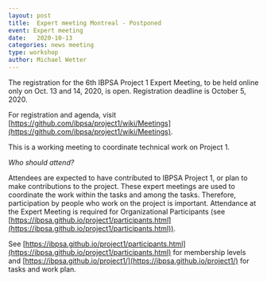 ```yaml
---
layout: post
title:  Expert meeting Montreal - Postponed
event: Expert meeting
date:   2020-10-13
categories: news meeting
type: workshop
author: Michael Wetter
---
```


The registration for the 6th IBPSA Project 1 Expert Meeting, to be held online only on Oct. 13 and 14, 2020, is open.
Registration deadline is October 5, 2020.

<!--excerpt-->

For registration and agenda, visit
[https://github.com/ibpsa/project1/wiki/Meetings](https://github.com/ibpsa/project1/wiki/Meetings).

This is a working meeting to coordinate technical work on Project 1.

*Who should attend?*

Attendees are expected to have contributed to IBPSA Project 1, or plan to make contributions to the project.
These expert meetings are used to coordinate the work within the tasks and among the tasks.
Therefore, participation by people who work on the project is important.
Attendance at the Expert Meeting is required for Organizational Participants (see [https://ibpsa.github.io/project1/participants.html](https://ibpsa.github.io/project1/participants.html)).

See [https://ibpsa.github.io/project1/participants.html](https://ibpsa.github.io/project1/participants.html) for membership levels and
[https://ibpsa.github.io/project1/](https://ibpsa.github.io/project1/) for tasks and work plan.
